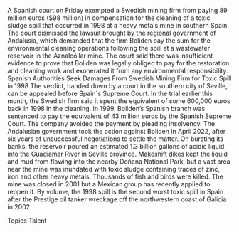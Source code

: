 A Spanish court on Friday exempted a Swedish mining firm from paying 89 million euros ($98 million) in compensation for the cleaning of a toxic sludge spill that occurred in 1998 at a heavy metals mine in southern Spain.
The court dismissed the lawsuit brought by the regional government of Andalusia, which demanded that the firm Boliden pay the sum for the environmental cleaning operations following the spill at a wastewater reservoir in the Aznalcóllar mine.
The court said there was insufficient evidence to prove that Boliden was legally obliged to pay for the restoration and cleaning work and exonerated it from any environmental responsibility.
Spanish Authorities Seek Damages From Swedish Mining Firm for Toxic Spill in 1998
The verdict, handed down by a court in the southern city of Seville, can be appealed before Spain`s Supreme Court.
In the trial earlier this month, the Swedish firm said it spent the equivalent of some 600,000 euros back in 1998 in the cleaning.
In 1999, Boliden’s Spanish branch was sentenced to pay the equivalent of 43 million euros by the Spanish Supreme Court. The company avoided the payment by pleading insolvency.
The Andalusian government took the action against Boliden in April 2022, after six years of unsuccessful negotiations to settle the matter.
On bursting its banks, the reservoir poured an estimated 1.3 billion gallons of acidic liquid into the Guadiamar River in Seville province.
Makeshift dikes kept the liquid and mud from flowing into the nearby Doñana National Park, but a vast area near the mine was inundated with toxic sludge containing traces of zinc, iron and other heavy metals. Thousands of fish and birds were killed.
The mine was closed in 2001 but a Mexican group has recently applied to reopen it.
By volume, the 1998 spill is the second worst toxic spill in Spain after the Prestige oil tanker wreckage off the northwestern coast of Galicia in 2002.

Topics
Talent
